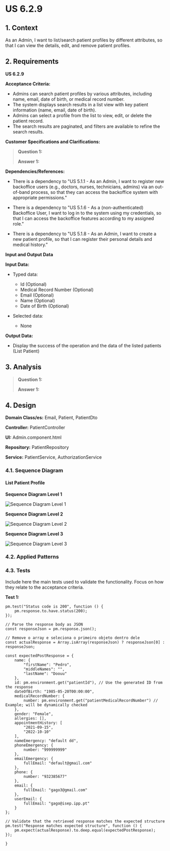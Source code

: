 # US 6.2.9


## 1. Context

As an Admin, I want to list/search patient profiles by different attributes, so that I can view the details, edit, and remove patient profiles.

## 2. Requirements

**US 6.2.9** 

**Acceptance Criteria:** 

- Admins can search patient profiles by various attributes, including name, email, date of birth, or medical record number.
- The system displays search results in a list view with key patient information (name, email, date of birth).
- Admins can select a profile from the list to view, edit, or delete the patient record. 
- The search results are paginated, and filters are available to refine the search results.

**Customer Specifications and Clarifications:**


> **Question 1:**
>
> **Answer 1:** 


**Dependencies/References:**

* There is a dependency to "US 5.1.1 - As an Admin, I want to register new backoffice users (e.g., doctors, nurses, technicians, admins) via an out-of-band process, so that they can access the backoffice system with appropriate permissions."

* There is a dependency to "US 5.1.6 - As a (non-authenticated) Backoffice User, I want to log in to the system using my credentials, so that I can access the backoffice features according to my assigned role."

* There is a dependency to "US 5.1.8 - As an Admin, I want to create a new patient profile, so that I can register their personal details and medical history."

**Input and Output Data**

**Input Data:**

* Typed data:
    * Id (Optional)
    * Medical Record Number (Optional)
    * Email (Optional)
    * Name (Optional)
    * Date of Birth (Optional)


* Selected data:
    * None


**Output Data:**
* Display the success of the operation and the data of the listed patients (List Patient)


## 3. Analysis

> **Question 1:** 
>
> **Answer 1:** 

[//]: # (### 3.1. Domain Model)

[//]: # (![sub domain model]&#40;us1000-sub-domain-model.svg&#41;)

## 4. Design


**Domain Class/es:** Email, Patient, PatientDto

**Controller:** PatientController

**UI:** Admin.component.html

**Repository:**	PatientRepository

**Service:** PatientService, AuthorizationService



### 4.1. Sequence Diagram

#### List Patient Profile

**Sequence Diagram Level 1**

![Sequence Diagram Level 1](sequence-diagram-1.svg "Actor and System")

**Sequence Diagram Level 2**

![Sequence Diagram Level 2](sequence-diagram-2.svg "FrontEnd and BackEnd")

**Sequence Diagram Level 3**

![Sequence Diagram Level 3](sequence-diagram-3.svg "List Patient Profile")


### 4.2. Applied Patterns

### 4.3. Tests

Include here the main tests used to validate the functionality. Focus on how they relate to the acceptance criteria.



**Test 1:**


```
pm.test("Status code is 200", function () {
    pm.response.to.have.status(200);
});

// Parse the response body as JSON
const responseJson = pm.response.json();

// Remove o array e seleciona o primeiro objeto dentro dele
const actualResponse = Array.isArray(responseJson) ? responseJson[0] : responseJson;

const expectedPostResponse = {
    name: {
        "firstName": "Pedro",
        "middleNames": "",
        "lastName": "Doouu"
    },
    id: pm.environment.get("patientId"), // Use the generated ID from the response
    dateOfBirth: "1985-05-20T00:00:00",
    medicalRecordNumber: {
        number: pm.environment.get("patientMedicalRecordNumber") // Example; will be dynamically checked
    },
    gender: "Female",
    allergies: [],
    appointmentHistory: [
        "2021-09-15",
        "2022-10-10"
    ],
    nameEmergency: "default dd",
    phoneEmergency: {
        number: "999999999"
    },
    emailEmergency: {
        fullEmail: "default@gmail.com"
    },
    phone: {
        number: "932385677"
    },
    email: {
        fullEmail: "gago3@gmail.com"
    },
    userEmail: {
        fullEmail: "gago@isep.ipp.pt"
    }
};

// Validate that the retrieved response matches the expected structure
pm.test("Response matches expected structure", function () {
    pm.expect(actualResponse).to.deep.equal(expectedPostResponse);
});

}
````


[//]: # (## 5. Implementation)

[//]: # ()
[//]: # ()
[//]: # (### Methods in the ListUsersController)

[//]: # (* **Iterable<SystemUser> filteredUsersOfBackOffice&#40;&#41;**  this method filters to list all backoffice users)

[//]: # ()
[//]: # ()
[//]: # ()
[//]: # (### Methods in the AddUsersController)

[//]: # ()
[//]: # (* **Role[] getRoleTypes&#40;&#41;** this method list the roles to choose for the User)

[//]: # ()
[//]: # (* **SystemUser addUser&#40;final String email, final String password, final String firstName,)

[//]: # (  final String lastName, final Set<Role> roles, final Calendar createdOn&#41;**  this method send the information to create the User.)

[//]: # ()
[//]: # (* **String generatePassword&#40;&#41;** this method automatically generate a password for the User. )

[//]: # ()
[//]: # ()
[//]: # ()
[//]: # (### Methods in the DeactivateUsersController)

[//]: # ()
[//]: # (* **Iterable<SystemUser> activeUsers&#40;&#41;** this method list all the activated Users. )

[//]: # ()
[//]: # (* **Iterable<SystemUser> deactiveUsers&#40;&#41;** this method list all the deactivated Users.)

[//]: # ()
[//]: # (* **SystemUser activateUser&#40;final SystemUser user&#41;** this method activate the chosen User.)

[//]: # ()
[//]: # (* **SystemUser deactivateUser&#40;final SystemUser user&#41;** this method deactivate the chosen User. )

[//]: # ()
[//]: # ()
[//]: # (## 6. Integration/Demonstration)



[//]: # (## 7. Observations)

[//]: # ()
[//]: # (*This section should be used to include any content that does not fit any of the previous sections.*)

[//]: # ()
[//]: # (*The team should present here, for instance, a critical perspective on the developed work including the analysis of alternative solutions or related works*)

[//]: # ()
[//]: # (*The team should include in this section statements/references regarding third party works that were used in the development this work.*)